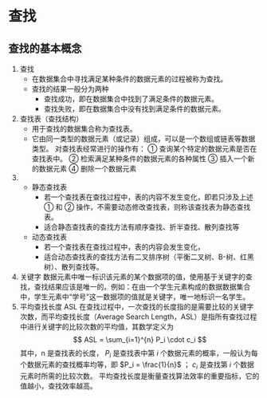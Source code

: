 # 查找

## 查找的基本概念

1. 查找
   - 在数据集合中寻找满足某种条件的数据元素的过程被称为查找。
   - 查找的结果一般分为两种
     - 查找成功，即在数据集合中找到了满足条件的数据元素。
     - 查找失败，即在数据集合中没有找到满足条件的数据元素。
2. 查找表（查找结构）
   - 用于查找的数据集合称为查找表。
   - 它由同一类型的数据元素（或记录）组成，可以是一个数组或链表等数据类型。
     对查找表经常进行的操作有：
     &#9312; 查询某个特定的数据元素是否在查找表中。
     &#9313; 检索满足某种条件的数据元素的各种属性
     &#9314; 插入一个新的数据元素
     &#9315; 删除一个数据元素
3. - 静态查找表
     - 若一个查找表在查找过程中，表的内容不发生变化，即若只涉及上述 &#9312; 和 &#9313; 操作，不需要动态修改查找表，则称该查找表为静态查找表。
     - 适合静态查找表的查找方法有顺序查找、折半查找、散列查找等
   - 动态查找表
     - 若一个查找表在查找过程中，表的内容会发生变化，
     - 适合动态查找表的查找方法有二叉排序树（平衡二叉树、B-树、红黑树）、散列查找等。
4. 关键字
   数据元素中唯一标识该元素的某个数据项的值，使用基于关键字的查找，查找结果应该是唯一的。例如：在由一个学生元素构成的数据数据集合中，学生元素中“学号”这一数据项的值就是关键字，唯一地标识一名学生。
5. 平均查找长度 ASL
   在查找过程中，一次查找的长度指的是需要比较的关键字次数，而平均查找长度（Average Search Length，ASL）是指所有查找过程中进行关键字的比较次数的平均值，其数学定义为
   $$
   ASL = \sum_{i=1}^{n} P_i \cdot c_i
   $$
   其中，n 是查找表的长度， $P_i$ 是查找表中第 $i$ 个数据元素的概率，一般认为每个数据元素的查找概率均等，即 $P_i = \frac{1}{n}$ ； $c_i$ 是查找第 $i$ 个数据元素时所需的比较次数。
   平均查找长度是衡量查找算法效率的重要指标，它的值越小，查找效率越高。
